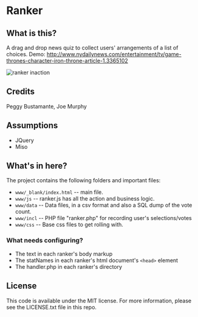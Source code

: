 # Ranker

## What is this?
A drag and drop news quiz to collect users' arrangements of a list of choices.
Demo: http://www.nydailynews.com/entertainment/tv/game-thrones-character-iron-throne-article-1.3365102

![ranker inaction](screenshots/ranker.png)

## Credits
Peggy Bustamante, Joe Murphy

## Assumptions

* JQuery
* Miso


## What's in here?

The project contains the following folders and important files:

* ``www/_blank/index.html`` -- main file.
* ``www/js`` -- ranker.js has all the action and business logic.
* ``www/data`` -- Data files, in a csv format and also a SQL dump of the vote count.
* ``www/incl`` -- PHP file "ranker.php" for recording user's selections/votes
* ``www/css`` -- Base css files to get rolling with.

### What needs configuring?

* The text in each ranker's body markup
* The statNames in each ranker's html document's `<head>` element
* The handler.php in each ranker's directory

## License

This code is available under the MIT license. For more information, please see the LICENSE.txt file in this repo.
